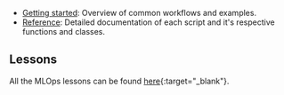 - [Getting started](getting_started.md): Overview of common workflows and examples.
- [Reference](app/config.md): Detailed documentation of each script and it's respective functions and classes.

## Lessons
All the MLOps lessons can be found [here](https://madewithml.com/#mlops){:target="_blank"}.
